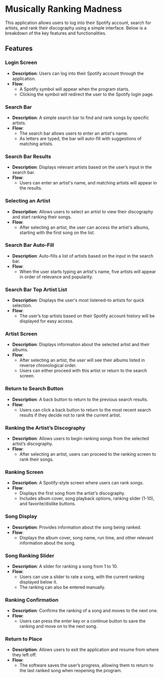 # Musically Ranking Madness

This application allows users to log into their Spotify account, search for artists, and rank their discography using a simple interface. Below is a breakdown of the key features and functionalities.

## Features

### Login Screen
- **Description**: Users can log into their Spotify account through the application.
- **Flow**: 
  - A Spotify symbol will appear when the program starts.
  - Clicking the symbol will redirect the user to the Spotify login page.

### Search Bar
- **Description**: A simple search bar to find and rank songs by specific artists.
- **Flow**:
  - The search bar allows users to enter an artist's name.
  - As letters are typed, the bar will auto-fill with suggestions of matching artists.

### Search Bar Results
- **Description**: Displays relevant artists based on the user’s input in the search bar.
- **Flow**:
  - Users can enter an artist's name, and matching artists will appear in the results.

### Selecting an Artist
- **Description**: Allows users to select an artist to view their discography and start ranking their songs.
- **Flow**:
  - After selecting an artist, the user can access the artist's albums, starting with the first song on the list.

### Search Bar Auto-Fill
- **Description**: Auto-fills a list of artists based on the input in the search bar.
- **Flow**:
  - When the user starts typing an artist's name, five artists will appear in order of relevance and popularity.

### Search Bar Top Artist List
- **Description**: Displays the user's most listened-to artists for quick selection.
- **Flow**:
  - The user’s top artists based on their Spotify account history will be displayed for easy access.

### Artist Screen
- **Description**: Displays information about the selected artist and their albums.
- **Flow**:
  - After selecting an artist, the user will see their albums listed in reverse chronological order.
  - Users can either proceed with this artist or return to the search screen.

### Return to Search Button
- **Description**: A back button to return to the previous search results.
- **Flow**:
  - Users can click a back button to return to the most recent search results if they decide not to rank the current artist.

### Ranking the Artist’s Discography
- **Description**: Allows users to begin ranking songs from the selected artist’s discography.
- **Flow**:
  - After selecting an artist, users can proceed to the ranking screen to rank their songs.

### Ranking Screen
- **Description**: A Spotify-style screen where users can rank songs.
- **Flow**:
  - Displays the first song from the artist's discography.
  - Includes album cover, song playback options, ranking slider (1-10), and favorite/dislike buttons.

### Song Display
- **Description**: Provides information about the song being ranked.
- **Flow**:
  - Displays the album cover, song name, run time, and other relevant information about the song.

### Song Ranking Slider
- **Description**: A slider for ranking a song from 1 to 10.
- **Flow**:
  - Users can use a slider to rate a song, with the current ranking displayed below it.
  - The ranking can also be entered manually.

### Ranking Confirmation
- **Description**: Confirms the ranking of a song and moves to the next one.
- **Flow**:
  - Users can press the enter key or a continue button to save the ranking and move on to the next song.

### Return to Place
- **Description**: Allows users to exit the application and resume from where they left off.
- **Flow**:
  - The software saves the user’s progress, allowing them to return to the last ranked song when reopening the program.
